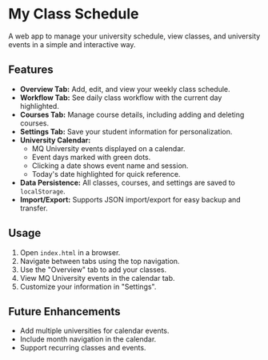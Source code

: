# My Class Schedule

A web app to manage your university schedule, view classes, and university events in a simple and interactive way.

## Features

- **Overview Tab:** Add, edit, and view your weekly class schedule.
- **Workflow Tab:** See daily class workflow with the current day highlighted.
- **Courses Tab:** Manage course details, including adding and deleting courses.
- **Settings Tab:** Save your student information for personalization.
- **University Calendar:** 
  - MQ University events displayed on a calendar.
  - Event days marked with green dots.
  - Clicking a date shows event name and session.
  - Today's date highlighted for quick reference.
- **Data Persistence:** All classes, courses, and settings are saved to `localStorage`.
- **Import/Export:** Supports JSON import/export for easy backup and transfer.

## Usage

1. Open `index.html` in a browser.
2. Navigate between tabs using the top navigation.
3. Use the "Overview" tab to add your classes.
4. View MQ University events in the calendar tab.
5. Customize your information in "Settings".

## Future Enhancements

- Add multiple universities for calendar events.
- Include month navigation in the calendar.
- Support recurring classes and events.
